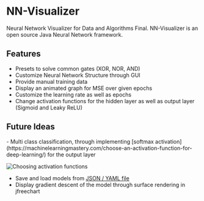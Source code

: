 # NN-Visualizer
Neural Network Visualizer for Data and Algorithms Final. NN-Visualizer is an open source Java Neural Network framework.

<h2>Features</h2>

  - Presets to solve common gates (XOR, NOR, AND)
  - Customize Neural Network Structure through GUI
  - Provide manual training data
  - Display an animated graph for MSE over given epochs
  - Customize the learning rate as well as epochs
  - Change activation functions for the hidden layer as well as output layer (Sigmoid and Leaky ReLU)
 
 
 
 <h2>Future Ideas</h2>
 - Multi class classification, through implementing [softmax activation](https://machinelearningmastery.com/choose-an-activation-function-for-deep-learning/) for the output layer

![Choosing activation functions](https://machinelearningmastery.com/wp-content/uploads/2020/12/How-to-Choose-an-Output-Layer-Activation-Function.png)

 - Save and load models from [JSON / YAML file](https://machinelearningmastery.com/save-load-keras-deep-learning-models/) 
 - Display gradient descent of the model through surface rendering in jfreechart

 


